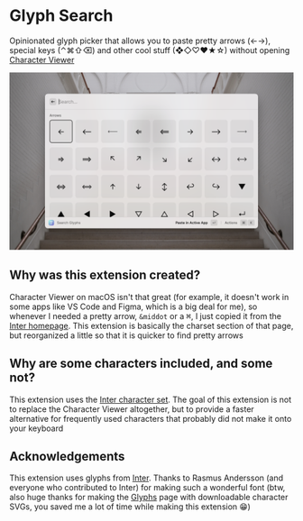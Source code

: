 # Glyph Search

Opinionated glyph picker that allows you to paste pretty arrows (←→), special keys (⌃⌘⇧⌫) and other cool stuff (❖◇♡♥★☆) without opening [Character Viewer](https://support.apple.com/guide/mac-help/use-emoji-and-symbols-on-mac-mchlp1560/mac)

![](metadata/glyph-search-1.png)

## Why was this extension created?

Character Viewer on macOS isn't that great (for example, it doesn't work in some apps like VS Code and Figma, which is a big deal for me), so whenever I needed a pretty arrow, `&middot` or a <kbd>⌘</kbd>, I just copied it from the [Inter homepage](https://rsms.me/inter/?ref=raycast-glyphs#charset). This extension is basically the charset section of that page, but reorganized a little so that it is quicker to find pretty arrows

## Why are some characters included, and some not?

This extension uses the [Inter character set](https://rsms.me/inter/?ref=raycast-glyphs#charset). The goal of this extension is not to replace the Character Viewer altogether, but to provide a faster alternative for frequently used characters that probably did not make it onto your keyboard

## Acknowledgements

This extension uses glyphs from [Inter](https://rsms.me/inter/?ref=raycast-glyphs). Thanks to Rasmus Andersson (and everyone who contributed to Inter) for making such a wonderful font (btw, also huge thanks for making the [Glyphs](https://github.com/rsms/inter/blob/master/docs/glyphs/index.html) page with downloadable character SVGs, you saved me a lot of time while making this extension 😁)